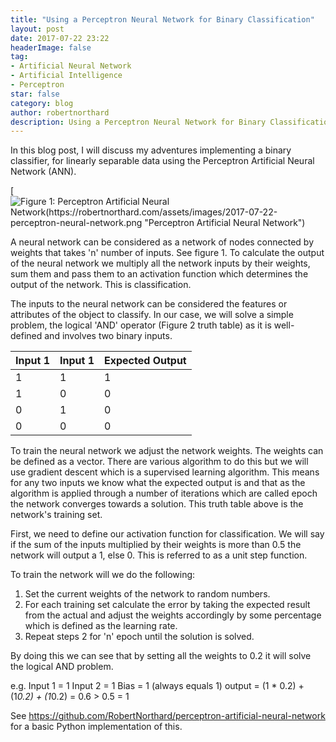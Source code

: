 ```yaml
---
title: "Using a Perceptron Neural Network for Binary Classification"
layout: post
date: 2017-07-22 23:22
headerImage: false
tag:
- Artificial Neural Network
- Artificial Intelligence
- Perceptron
star: false
category: blog
author: robertnorthard
description: Using a Perceptron Neural Network for Binary Classification
---
```


In this blog post, I will discuss my adventures implementing a binary classifier, for linearly separable data using the Perceptron Artificial Neural Network (ANN).

[![Figure 1: Perceptron Artificial Neural Network(https://robertnorthard.com/assets/images/2017-07-22-perceptron-neural-network.png "Perceptron Artificial Neural Network")](https://robertnorthard.com/assets/images/2017-07-22-perceptron-neural-network.png "Perceptron Artificial Neural Network")

A neural network can be considered as a network of nodes connected by weights that takes 'n' number of inputs. See figure 1. To calculate the output of the neural network we multiply all the network inputs by their weights, sum them and pass them to an activation function which determines the output of the network. This is classification.

The inputs to the neural network can be considered the features or attributes of the object to classify. In our case, we will solve a simple problem, the logical 'AND' operator (Figure 2 truth table) as it is well-defined and involves two binary inputs.

|Input 1| Input 1| Expected Output |
|-------|--------|---------|
| 1 | 1 | 1 |
| 1 | 0 | 0 |
| 0 | 1 | 0 |
| 0 | 0 | 0 |

To train the neural network we adjust the network weights. The weights can be defined as a vector. There are various algorithm to do this but we will use gradient descent which is a supervised learning algorithm. This means for any two inputs we know what the expected output is and that as the algorithm is applied through a number of iterations which are called epoch the network converges towards a solution. This truth table above is the network's training set.

First, we need to define our activation function for classification. We will say if the sum of the inputs multiplied by their weights is more than 0.5 the network will output a 1, else 0. This is referred to as a unit step function.

To train the network will we do the following:

1. Set the current weights of the network to random numbers.
2. For each training set calculate the error by taking the expected result from the actual and adjust the weights accordingly by some percentage which is defined as the learning rate.
3. Repeat steps 2 for 'n' epoch until the solution is solved.

By doing this we can see that by setting all the weights to 0.2 it will solve the logical AND problem.

e.g.
Input 1 = 1
Input 2 = 1
Bias = 1 (always equals 1)
output = (1 * 0.2) + (1*0.2) + (1*0.2) = 0.6 > 0.5 = 1

See https://github.com/RobertNorthard/perceptron-artificial-neural-network for a basic Python implementation of this.